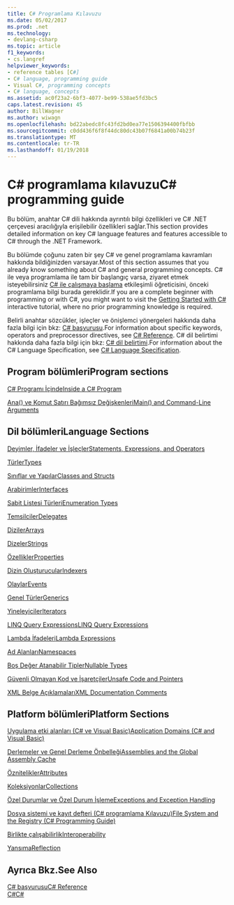 ```yaml
---
title: C# Programlama Kılavuzu
ms.date: 05/02/2017
ms.prod: .net
ms.technology:
- devlang-csharp
ms.topic: article
f1_keywords:
- cs.langref
helpviewer_keywords:
- reference tables [C#]
- C# language, programming guide
- Visual C#, programming concepts
- C# language, concepts
ms.assetid: ac0f23a2-6bf3-4077-be99-538ae5fd3bc5
caps.latest.revision: 45
author: BillWagner
ms.author: wiwagn
ms.openlocfilehash: bd22abedc8fc43fd2bd0ea77e1506394400fbfbb
ms.sourcegitcommit: c0dd436f6f8f44dc80dc43b07f6841a00b74b23f
ms.translationtype: MT
ms.contentlocale: tr-TR
ms.lasthandoff: 01/19/2018
---
```

# <a name="c-programming-guide"></a><span data-ttu-id="9b777-102">C# programlama kılavuzu</span><span class="sxs-lookup"><span data-stu-id="9b777-102">C# programming guide</span></span>
<span data-ttu-id="9b777-103">Bu bölüm, anahtar C# dili hakkında ayrıntılı bilgi özellikleri ve C# .NET çerçevesi aracılığıyla erişilebilir özellikleri sağlar.</span><span class="sxs-lookup"><span data-stu-id="9b777-103">This section provides detailed information on key C# language features and features accessible to C# through the .NET Framework.</span></span>  
  
 <span data-ttu-id="9b777-104">Bu bölümde çoğunu zaten bir şey C# ve genel programlama kavramları hakkında bildiğinizden varsayar.</span><span class="sxs-lookup"><span data-stu-id="9b777-104">Most of this section assumes that you already know something about C# and general programming concepts.</span></span> <span data-ttu-id="9b777-105">C# ile veya programlama ile tam bir başlangıç varsa, ziyaret etmek isteyebilirsiniz [C# ile çalışmaya başlama](https://www.microsoft.com/net/tutorials/csharp/getting-started) etkileşimli öğreticisini, önceki programlama bilgi burada gereklidir.</span><span class="sxs-lookup"><span data-stu-id="9b777-105">If you are a complete beginner with programming or with C#, you might want to visit the [Getting Started with C#](https://www.microsoft.com/net/tutorials/csharp/getting-started) interactive tutorial, where no prior programming knowledge is required.</span></span>  
  
 <span data-ttu-id="9b777-106">Belirli anahtar sözcükler, işleçler ve önişlemci yönergeleri hakkında daha fazla bilgi için bkz: [C# başvurusu](../../csharp/language-reference/index.md).</span><span class="sxs-lookup"><span data-stu-id="9b777-106">For information about specific keywords, operators and preprocessor directives, see [C# Reference](../../csharp/language-reference/index.md).</span></span> <span data-ttu-id="9b777-107">C# dil belirtimi hakkında daha fazla bilgi için bkz: [C# dil belirtimi](../../csharp/language-reference/language-specification/index.md).</span><span class="sxs-lookup"><span data-stu-id="9b777-107">For information about the C# Language Specification, see [C# Language Specification](../../csharp/language-reference/language-specification/index.md).</span></span>  
  
## <a name="program-sections"></a><span data-ttu-id="9b777-108">Program bölümleri</span><span class="sxs-lookup"><span data-stu-id="9b777-108">Program sections</span></span>

[<span data-ttu-id="9b777-109">C# Programı İçinde</span><span class="sxs-lookup"><span data-stu-id="9b777-109">Inside a C# Program</span></span>](../../csharp/programming-guide/inside-a-program/index.md)  
  
[<span data-ttu-id="9b777-110">Ana() ve Komut Satırı Bağımsız Değişkenleri</span><span class="sxs-lookup"><span data-stu-id="9b777-110">Main() and Command-Line Arguments</span></span>](../../csharp/programming-guide/main-and-command-args/index.md)  
 
## <a name="language-sections"></a><span data-ttu-id="9b777-111">Dil bölümleri</span><span class="sxs-lookup"><span data-stu-id="9b777-111">Language Sections</span></span>  
[<span data-ttu-id="9b777-112">Deyimler, İfadeler ve İşleçler</span><span class="sxs-lookup"><span data-stu-id="9b777-112">Statements, Expressions, and Operators</span></span>](../../csharp/programming-guide/statements-expressions-operators/index.md)  

 [<span data-ttu-id="9b777-113">Türler</span><span class="sxs-lookup"><span data-stu-id="9b777-113">Types</span></span>](../../csharp/programming-guide/types/index.md)  

 [<span data-ttu-id="9b777-114">Sınıflar ve Yapılar</span><span class="sxs-lookup"><span data-stu-id="9b777-114">Classes and Structs</span></span>](../../csharp/programming-guide/classes-and-structs/index.md)  
  
 [<span data-ttu-id="9b777-115">Arabirimler</span><span class="sxs-lookup"><span data-stu-id="9b777-115">Interfaces</span></span>](../../csharp/programming-guide/interfaces/index.md)  

 [<span data-ttu-id="9b777-116">Sabit Listesi Türleri</span><span class="sxs-lookup"><span data-stu-id="9b777-116">Enumeration Types</span></span>](../../csharp/programming-guide/enumeration-types.md)  
  
 [<span data-ttu-id="9b777-117">Temsilciler</span><span class="sxs-lookup"><span data-stu-id="9b777-117">Delegates</span></span>](../../csharp/programming-guide/delegates/index.md)  
 
 [<span data-ttu-id="9b777-118">Diziler</span><span class="sxs-lookup"><span data-stu-id="9b777-118">Arrays</span></span>](../../csharp/programming-guide/arrays/index.md)  
  
 [<span data-ttu-id="9b777-119">Dizeler</span><span class="sxs-lookup"><span data-stu-id="9b777-119">Strings</span></span>](../../csharp/programming-guide/strings/index.md)  
  
 [<span data-ttu-id="9b777-120">Özellikler</span><span class="sxs-lookup"><span data-stu-id="9b777-120">Properties</span></span>](../../csharp/programming-guide/classes-and-structs/properties.md)  
  
 [<span data-ttu-id="9b777-121">Dizin Oluşturucular</span><span class="sxs-lookup"><span data-stu-id="9b777-121">Indexers</span></span>](../../csharp/programming-guide/indexers/index.md)  
  
 [<span data-ttu-id="9b777-122">Olaylar</span><span class="sxs-lookup"><span data-stu-id="9b777-122">Events</span></span>](../../csharp/programming-guide/events/index.md)  
  
 [<span data-ttu-id="9b777-123">Genel Türler</span><span class="sxs-lookup"><span data-stu-id="9b777-123">Generics</span></span>](../../csharp/programming-guide/generics/index.md)  
  
 [<span data-ttu-id="9b777-124">Yineleyiciler</span><span class="sxs-lookup"><span data-stu-id="9b777-124">Iterators</span></span>](../../csharp/programming-guide/concepts/iterators.md)
  
 [<span data-ttu-id="9b777-125">LINQ Query Expressions</span><span class="sxs-lookup"><span data-stu-id="9b777-125">LINQ Query Expressions</span></span>](../../csharp/programming-guide/linq-query-expressions/index.md)  
  
 [<span data-ttu-id="9b777-126">Lambda İfadeleri</span><span class="sxs-lookup"><span data-stu-id="9b777-126">Lambda Expressions</span></span>](../../csharp/programming-guide/statements-expressions-operators/lambda-expressions.md)  
  
 [<span data-ttu-id="9b777-127">Ad Alanları</span><span class="sxs-lookup"><span data-stu-id="9b777-127">Namespaces</span></span>](../../csharp/programming-guide/namespaces/index.md)  
  
 [<span data-ttu-id="9b777-128">Boş Değer Atanabilir Tipler</span><span class="sxs-lookup"><span data-stu-id="9b777-128">Nullable Types</span></span>](../../csharp/programming-guide/nullable-types/index.md)  
  
 [<span data-ttu-id="9b777-129">Güvenli Olmayan Kod ve İşaretçiler</span><span class="sxs-lookup"><span data-stu-id="9b777-129">Unsafe Code and Pointers</span></span>](../../csharp/programming-guide/unsafe-code-pointers/index.md)  
  
 [<span data-ttu-id="9b777-130">XML Belge Açıklamaları</span><span class="sxs-lookup"><span data-stu-id="9b777-130">XML Documentation Comments</span></span>](../../csharp/programming-guide/xmldoc/xml-documentation-comments.md)  
  
## <a name="platform-sections"></a><span data-ttu-id="9b777-131">Platform bölümleri</span><span class="sxs-lookup"><span data-stu-id="9b777-131">Platform Sections</span></span>  
 [<span data-ttu-id="9b777-132">Uygulama etki alanları (C# ve Visual Basic)</span><span class="sxs-lookup"><span data-stu-id="9b777-132">Application Domains (C# and Visual Basic)</span></span>](http://msdn.microsoft.com/library/1bc2939a-79db-4a4a-a677-4a2ce6de2b1e)  
  
 [<span data-ttu-id="9b777-133">Derlemeler ve Genel Derleme Önbelleği</span><span class="sxs-lookup"><span data-stu-id="9b777-133">Assemblies and the Global Assembly Cache</span></span>](../../csharp/programming-guide/concepts/assemblies-gac/index.md)  
  
 [<span data-ttu-id="9b777-134">Öznitelikler</span><span class="sxs-lookup"><span data-stu-id="9b777-134">Attributes</span></span>](../../csharp/programming-guide/concepts/attributes/index.md)  
  
 [<span data-ttu-id="9b777-135">Koleksiyonlar</span><span class="sxs-lookup"><span data-stu-id="9b777-135">Collections</span></span>](../../csharp/programming-guide/concepts/collections.md)  
  
 [<span data-ttu-id="9b777-136">Özel Durumlar ve Özel Durum İşleme</span><span class="sxs-lookup"><span data-stu-id="9b777-136">Exceptions and Exception Handling</span></span>](../../csharp/programming-guide/exceptions/index.md)  
  
 [<span data-ttu-id="9b777-137">Dosya sistemi ve kayıt defteri (C# programlama Kılavuzu)</span><span class="sxs-lookup"><span data-stu-id="9b777-137">File System and the Registry (C# Programming Guide)</span></span>](../../csharp/programming-guide/file-system/index.md)  
  
 [<span data-ttu-id="9b777-138">Birlikte çalışabilirlik</span><span class="sxs-lookup"><span data-stu-id="9b777-138">Interoperability</span></span>](../../csharp/programming-guide/interop/index.md)  
  
 [<span data-ttu-id="9b777-139">Yansıma</span><span class="sxs-lookup"><span data-stu-id="9b777-139">Reflection</span></span>](../../csharp/programming-guide/concepts/reflection.md)  
  
## <a name="see-also"></a><span data-ttu-id="9b777-140">Ayrıca Bkz.</span><span class="sxs-lookup"><span data-stu-id="9b777-140">See Also</span></span>  
 [<span data-ttu-id="9b777-141">C# başvurusu</span><span class="sxs-lookup"><span data-stu-id="9b777-141">C# Reference</span></span>](../../csharp/language-reference/index.md)  
 [<span data-ttu-id="9b777-142">C#</span><span class="sxs-lookup"><span data-stu-id="9b777-142">C#</span></span>](../../csharp/index.md)
